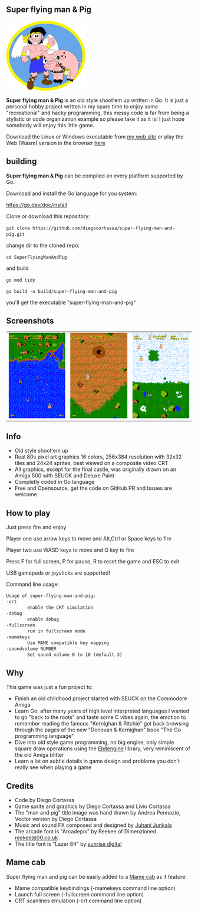 ## Super flying man & Pig
![Title Image](assets/Title.png)

**Super flying man & Pig** is an old style shoot'em up written in Go.
It is just a personal hobby project written in my spare time to enjoy some "recreational" and hacky programming, this messy code is far from being a stylistic or code organization example so please take it as it is!
I just hope somebody will enjoy this little game.

Download the Linux or Windows executable from [my web site](https://www.cortassa.net/sfmap/) or play the Web (Wasm) version in the browser [here](https://www.cortassa.net/sfmap/wasm/)

## building
**Super flying man & Pig** can be compiled on every platform supported by Go.

Download and install the Go language for you system:

https://go.dev/doc/install

Clone or download this repository:

`git clone https://github.com/diegocortassa/super-flying-man-and-pig.git`

change dir to the cloned repo:

`cd SuperFlyingManAndPig`

and build

`go mod tidy`

`go build -o build/super-flying-man-and-pig`

you'll get the executable "super-flying-man-and-pig"

## Screenshots
|                                      |                                      |                                      |
| ------------------------------------ | ------------------------------------ | ------------------------------------ |
|![alt text](assets/README/Snap_01.png)|![alt text](assets/README/Snap_02.png)|![alt text](assets/README/Snap_03.png)|


## Info
- Old style shoot'em up
- Real 80s pixel art graphics 16 colors, 256x384 resolution with 32x32 tiles and 24x24 sprites, best viewed on a composite video CRT
- All graphics, except for the final castle, was originally drawn on an Amiga 500 with SEUCK and Deluxe Paint
- Completly coded in Go language
- Free and Opensource, get the code on GitHub PR and Issues are welcome

## How to play
Just press fire and enjoy

Player one use arrow keys to move and Alt,Ctrl or Space keys to fire

Player two use WASD keys to move and Q key to fire

Press F for full screen, P for pause, R to reset the game and ESC to exit

USB gamepads or joysticks are supported!

Command line usage:
```
Usage of super-flying-man-and-pig:
-crt
        enable the CRT simulation
-debug
        enable debug
-fullscreen
        run in fullscreen mode
-mamekeys
        Use MAME compatible key mapping
-soundvolume NUMBER
        Set sound volume 0 to 10 (default 3)
```

## Why
This game was just a fun project to:

- Finish an old childhood project started with SEUCK on the Commodore Amiga
- Learn Go, after many years of high level interpreted languages I wanted to go "back to the roots" and taste some C vibes again, the emotion to remember reading the famous "Kernighan & Ritchie" got back browsing through the pages of the new "Donovan & Kernighan" book "The Go programming language"
- Dive into old style game programming, no big engine, only simple square draw operations using the [Ebitengine](https://ebitengine.org/) library, very reminiscent of the old Amiga blitter
- Learn a lot on subtle details in game design and problems you don't really see when playing a game

## Credits
- Code by Diego Cortassa
- Game sprite and graphics by Diego Cortassa and Livio Cortassa
- The "man and pig" title image was hand drawn by Andrea Pennazio, Vector version by Diego Cortassa
- Music and sound FX composed and designed by [Juhani Junkala](https://juhanijunkala.com/)
- The arcade font is "Arcadepix" by Reekee of Dimenzioned reekee@00.co.uk
- The title font is "Lazer 84" by [sunrise digital](https://sunrise-digital.net/font.html)

## Mame cab
Super flying man and pig can be easily added to a [Mame cab](http://wp.arcadeitalia.net/guida-al-mamecab/) as it feature:

- Mame compatible keybindings (-mamekeys command line option)
- Launch full screen (-fullscreen command line option)
- CRT scanlines emulation (-crt command line option)
